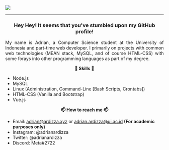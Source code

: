 ![](https://i.imgur.com/zRlCKxh.png)
_________________
<h3 align="center">Hey Hey! It seems that you've stumbled upon my GitHub profile!</h3>
<p align="justify">My name is Adrian, a Computer Science student at the University of Indonesia and part-time web developer. I primarily on projects with common web technologies (MEAN stack, MySQL, and of course HTML-CSS) with some forays into other programming languages as part of my degree.</p>


<p align="center"><strong>💬 Skills 💬</strong></p>

  - Node.js
  - MySQL
  - Linux (Administration, Command-Line [Bash Scripts, Crontabs])
  - HTML-CSS (Vanilla and Bootstrap)
  - Vue.js
  
<p align="center"><strong>📫 How to reach me 📫</strong></p>

  - Email: adrian@ardizza.xyz or adrian.ardizza@ui.ac.id **(For academic purposes only)**
  - Instagram: @adrianardizza
  - Twitter: @adrianardizza
  - Discord: Meta#2722
  

<!--
**Meta1807/Meta1807** is a ✨ _special_ ✨ repository because its `README.md` (this file) appears on your GitHub profile.
Here are some ideas to get you started:

- 🔭 I’m currently working on ...
- 🌱 I’m currently learning ...
- 👯 I’m looking to collaborate on ...
- 🤔 I’m looking for help with ...
- 💬 Ask me about ...

- 😄 Pronouns: ...
- ⚡ Fun fact: ...
-->
